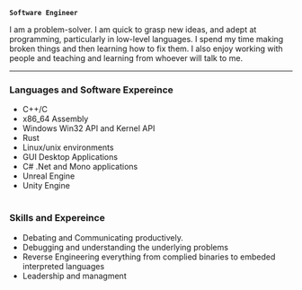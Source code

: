 **`Software Engineer`**

I am a problem-solver. I am quick to grasp new ideas, and adept at programming, particularly in low-level languages. I spend my time making broken things and then learning how to fix them. I also enjoy working with people and teaching and learning from whoever will talk to me. 

---

### Languages and Software Expereince
* C++/C 
* x86_64 Assembly
* Windows Win32 API and Kernel API
* Rust
* Linux/unix environments
* GUI Desktop Applications
* C# .Net and Mono applications
* Unreal Engine 
* Unity Engine


#

### Skills and Expereince
* Debating and Communicating productively.
* Debugging and understanding the underlying problems
* Reverse Engineering everything from complied binaries to embeded interpreted languages
* Leadership and managment